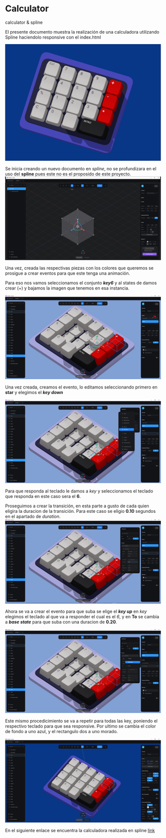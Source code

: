# Calculator
calculator &amp; spline

El presente documento muestra la realización de una calculadora utilizando Spline haciendolo responsive con el index.html

![calculator](calculator.png)

Se inicia creando un nuevo documento en *spline*, no se profundizara en el uso del **spline** pues este no es el proposido de este proyecto.
![image](image/2.png)

Una vez, creada las respectivas piezas con los colores que queremos se prosigue a crear eventos para que este tenga una animación.

Para eso nos vamos seleccionamos el conjunto ***key6*** y al states de damos crear (+) y bajamos la imagen que tenemos en esa instancia.

![key6](image/6.1.png)

Una vez creada, creamos el evento, lo editamos seleccionando primero en **star** y elegimos el ***key down***

![evento](image/6.2.png)

Para que responda al teclado le damos a *key* y seleccionamos el teclado que responda en este caso sera el **6**.

Proseguimos a crear la transición, en esta parte a gusto de cada quien eligira la duracion de la transición. Para este caso se eligio **0.10** segundos en el apartado de *duration*.
![transition](image/6.3.png)

Ahora se va a crear el evento para que suba se elige el ***key up*** en *key* elegimos el teclado al que va a responder el cual es el *6*, y en **To** se cambia a ***base state*** para que suba con una duracion de **0.20**.

![transition](image/6.4.png)

Este mismo procedicimiento se va a repetir para todas las key, poniendo el respectivo teclado para que sea responsive. Por ultimo se cambia el color de fondo a uno azul, y el rectangulo dos a uno morado.

![final](image/8.png)

En el siguiente enlace se encuentra la calculadora realizada en spline [link](https://my.spline.design/untitled-0db12e533dd2cd30702620ce764676d0/)